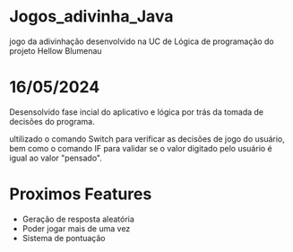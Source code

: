 # Jogos_adivinha_Java
jogo da adivinhação desenvolvido na UC de Lógica de programação do projeto Hellow Blumenau

# 16/05/2024

Desensolvido fase incial do aplicativo e lógica por trás da tomada de decisões do programa.

ultilizado o comando Switch para verificar as decisões de jogo do usuário, bem como o comando IF para validar se o valor digitado pelo usuário é igual ao valor "pensado".

# Proximos Features

- Geração de resposta aleatória
- Poder jogar mais de uma vez
- Sistema de pontuação